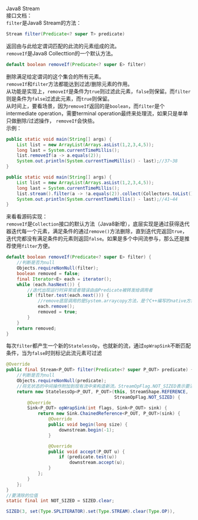 Java8 Stream<br />接口文档：<br />`filter`是Java8 Stream的方法：
```java
Stream filter(Predicate<? super T> predicate)
```
返回由与此给定谓词匹配的此流的元素组成的流。<br />`removeIf`是Java8 Collecttion的一个默认方法。
```java
default boolean removeIf(Predicate<? super E> filter)
```
删除满足给定谓词的这个集合的所有元素。<br />`removeIf`和`filter`方法都能达到过滤/删除元素的作用。<br />从功能是实现上，`removeIf`是条件为`true`则过滤此元素，`false`则保留。而`filter`则是条件为`false`过滤此元素，而`true`则保留。<br />从时间上，要看场景，因为`removeIf`返回的是`boolean`，而`filter`是个intermediate operation，需要terminal operation最终来处理流，如果只是单单只做删除/过滤操作， `removeIf`会快些。<br />示例：
```java
public static void main(String[] args) {
    List list = new ArrayList(Arrays.asList(1,2,3,4,5));
    long last = System.currentTimeMillis();
    list.removeIf(a -> a.equals(2));
    System.out.println(System.currentTimeMillis() - last);//37~38
}

public static void main(String[] args) {
    List list = new ArrayList(Arrays.asList(1,2,3,4,5));
    long last = System.currentTimeMillis();
    list.stream().filter(a -> !a.equals(2)).collect(Collectors.toList());
    System.out.println(System.currentTimeMillis() - last);//41~44
}
```
来看看源码实现：<br />`removeIf`是`Collection`接口的默认方法（Java8新增），底层实现是通过获得迭代器迭代每一个元素，满足条件的通过`remove()`方法删除，直到迭代完返回`true`，迭代完都没有满足条件的元素则返回`false`。如果是多个中间流参与，那么还是推荐使用`filter`方便。
```java
default boolean removeIf(Predicate<? super E> filter) {
    //判断是否为null
    Objects.requireNonNull(filter);
    boolean removed = false;
    final Iterator<E> each = iterator();
    while (each.hasNext()) {
        //迭代出现运行时异常或者错误由由Predicate被转发给调用者
        if (filter.test(each.next())) {
            //remove底层调用的是System.arraycopy方法，是个C++编写的native方法，操作的是指针，所有比较快
            each.remove();
            removed = true;
        }
    }
    return removed;
}
```
每次`filter`都产生一个新的`StatelessOp`，也就新的流，通过`opWrapSink`不断匹配条件，当为`false`时则标记此流元素可过滤
```java
@Override
public final Stream<P_OUT> filter(Predicate<? super P_OUT> predicate) {
    //判断是否为null
    Objects.requireNonNull(predicate);
    //将无状态的中间操作附加到现有流中来构造新流。StreamOpFlag.NOT_SIZED表示要清除的位值
    return new StatelessOp<P_OUT, P_OUT>(this, StreamShape.REFERENCE,
                                         StreamOpFlag.NOT_SIZED) {
        @Override
        Sink<P_OUT> opWrapSink(int flags, Sink<P_OUT> sink) {
            return new Sink.ChainedReference<P_OUT, P_OUT>(sink) {
                @Override
                public void begin(long size) {
                    downstream.begin(-1);
                }

                @Override
                public void accept(P_OUT u) {
                    if (predicate.test(u))
                        downstream.accept(u);
                }
            };
        }
    };
}
//要清除的位值
static final int NOT_SIZED = SIZED.clear;

SIZED(3, set(Type.SPLITERATOR).set(Type.STREAM).clear(Type.OP)),
```
